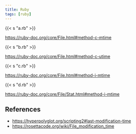 ```yaml
---
title: Ruby
tags: [ruby]
---
```


{{< s "a.rb" >}}

<https://ruby-doc.org/core/File.html#method-c-mtime>

{{< s "b.rb" >}}

<https://ruby-doc.org/core/File.html#method-c-utime>

{{< s "c.rb" >}}

<https://ruby-doc.org/core/File.html#method-i-mtime>

{{< s "d.rb" >}}

<https://ruby-doc.org/core/File/Stat.html#method-i-mtime>

## References

- <https://hyperpolyglot.org/scripting2#last-modification-time>
- <https://rosettacode.org/wiki/File_modification_time>

